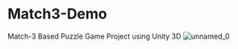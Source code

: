 # Match3-Demo
Match-3 Based Puzzle Game Project using Unity 3D
![unnamed_0](https://user-images.githubusercontent.com/88814035/141993444-e07e3ec8-3333-4253-81ea-adeddfa3b3a7.png)
